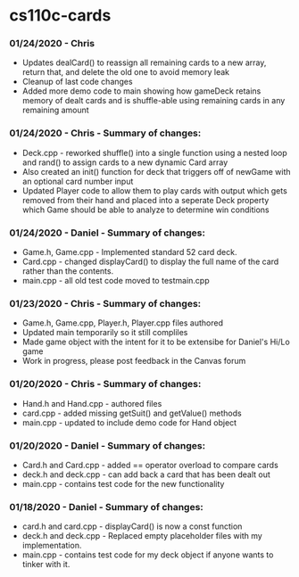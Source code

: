 # cs110c-cards

### 01/24/2020 - Chris
* Updates dealCard() to reassign all remaining cards to a new array, return that, and delete the old one to avoid memory leak
* Cleanup of last code changes
* Added more demo code to main showing how gameDeck retains memory of dealt cards and is shuffle-able using remaining cards in any remaining amount

### 01/24/2020 - Chris - Summary of changes:
* Deck.cpp - reworked shuffle() into a single function using a nested loop and rand() to assign cards to a new dynamic Card array
* Also created an init() function for deck that triggers off of newGame with an optional card number input
* Updated Player code to allow them to play cards with output which gets removed from their hand and placed into a seperate Deck property
which Game should be able to analyze to determine win conditions

### 01/24/2020 - Daniel - Summary of changes:
* Game.h, Game.cpp - Implemented standard 52 card deck.
* Card.cpp - changed displayCard() to display the full name of the card rather than the contents.
* main.cpp - all old test code moved to testmain.cpp

### 01/23/2020 - Chris - Summary of changes:
* Game.h, Game.cpp, Player.h, Player.cpp files authored
* Updated main temporarily so it still compliles
* Made game object with the intent for it to be extensibe for Daniel's Hi/Lo game
* Work in progress, please post feedback in the Canvas forum

### 01/20/2020 - Chris - Summary of changes:
* Hand.h and Hand.cpp - authored files
* card.cpp - added missing getSuit() and getValue() methods
* main.cpp - updated to include demo code for Hand object

### 01/20/2020 - Daniel - Summary of changes:
* Card.h and Card.cpp - added == operator overload to compare cards
* deck.h and deck.cpp - can add back a card that has been dealt out
* main.cpp - contains test code for the new functionality

### 01/18/2020 - Daniel - Summary of changes:
* card.h and card.cpp - displayCard() is now a const function
* deck.h and deck.cpp - Replaced empty placeholder files with my implementation.
* main.cpp - contains test code for my deck object if anyone wants to tinker with it.
